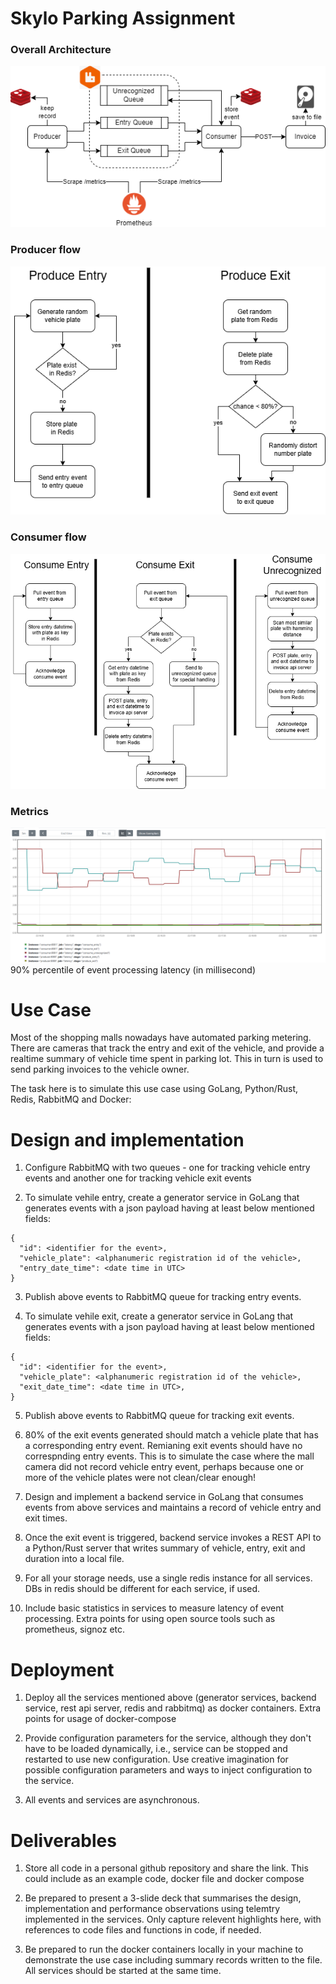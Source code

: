 # Skylo Parking Assignment

### Overall Architecture
![](images/architecture2.png)

### Producer flow
![](images/producer.png)

### Consumer flow
![](images/consumer.png)

### Metrics
![](images/latency.png)
90% percentile of event processing latency (in millisecond)

# Use Case
Most of the shopping malls nowadays have automated parking metering. There are cameras that track the entry and exit of the vehicle, and provide a realtime summary of vehicle time spent in parking lot. This in turn is used to send parking invoices to the vehicle owner.


The task here is to simulate this use case using GoLang, Python/Rust, Redis, RabbitMQ and Docker:


# Design and implementation

1. Configure RabbitMQ with two queues - one for tracking vehicle entry events and another one for tracking vehicle exit events

2. To simulate vehile entry, create a generator service in GoLang that generates events with a json payload having at least below mentioned fields:
  ```
  {
    "id": <identifier for the event>,
    "vehicle_plate": <alphanumeric registration id of the vehicle>,
    "entry_date_time": <date time in UTC>
  }
  ```

3. Publish above events to RabbitMQ queue for tracking entry events.

4. To simulate vehile exit, create a generator service in GoLang that generates events with a json payload having at least below mentioned fields:
  ```
  {
    "id": <identifier for the event>,
    "vehicle_plate": <alphanumeric registration id of the vehicle>,
    "exit_date_time": <date time in UTC>,
  }
  ```

5. Publish above events to RabbitMQ queue for tracking exit events.

6. 80% of the exit events generated should match a vehicle plate that has a corresponding entry event. Remianing exit events should have no correspnding entry events. This is to simulate the case where the mall camera did not record vehicle entry event, perhaps because one or more of the vehicle plates were not clean/clear enough!

7. Design and implement a backend service in GoLang that consumes events from above services and maintains a record of vehicle entry and exit times.

8. Once the exit event is triggered, backend service invokes a REST API to a Python/Rust server that writes summary of vehicle, entry, exit and duration into a local file.

9. For all your storage needs, use a single redis instance for all services. DBs in redis should be different for each service, if used.

10. Include basic statistics in services to measure latency of event processing. Extra points for using open source tools such as prometheus, signoz etc.

# Deployment

1. Deploy all the services mentioned above (generator services, backend service, rest api server, redis and rabbitmq) as docker containers. Extra points for usage of docker-compose

2. Provide configuration parameters for the service, although they don't have to be loaded dynamically, i.e., service can be stopped and restarted to use new configuration. Use creative imagination for possible configuration parameters and ways to inject configuration to the service.

3. All events and services are asynchronous.

# Deliverables

1. Store all code in a personal github repository and share the link. This could include as an example code, docker file and docker compose

2. Be prepared to present a 3-slide deck that summarises the design, implementation and performance observations using telemtry implemented in the services. Only capture relevent highlights here, with references to code files and functions in code, if needed.

3. Be prepared to run the docker containers locally in your machine to demonstrate the use case including summary records written to the file. All services should be started at the same time.

